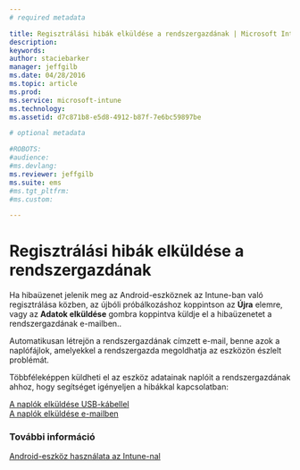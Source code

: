 ```yaml
---
# required metadata

title: Regisztrálási hibák elküldése a rendszergazdának | Microsoft Intune
description:
keywords:
author: staciebarker
manager: jeffgilb
ms.date: 04/28/2016
ms.topic: article
ms.prod:
ms.service: microsoft-intune
ms.technology:
ms.assetid: d7c871b8-e5d8-4912-b87f-7e6bc59897be

# optional metadata

#ROBOTS:
#audience:
#ms.devlang:
ms.reviewer: jeffgilb
ms.suite: ems
#ms.tgt_pltfrm:
#ms.custom:

---
```



# Regisztrálási hibák elküldése a rendszergazdának

Ha hibaüzenet jelenik meg az Android-eszköznek az Intune-ban való regisztrálása közben, az újbóli próbálkozáshoz koppintson az **Újra** elemre, vagy az **Adatok elküldése** gombra koppintva küldje el a hibaüzenetet a rendszergazdának e-mailben.. 

Automatikusan létrejön a rendszergazdának címzett e-mail, benne azok a naplófájlok, amelyekkel a rendszergazda megoldhatja az eszközön észlelt problémát.

Többféleképpen küldheti el az eszköz adatainak naplóit a rendszergazdának ahhoz, hogy segítséget igényeljen a hibákkal kapcsolatban:

[A naplók elküldése USB-kábellel](send-diagnostic-data-logs-to-your-it-administrator-using-a-usb-cable-android.md)</br>
[A naplók elküldése e-mailben](send-diagnostic-data-logs-to-your-it-administrator-using-email-android.md)

### További információ
[Android-eszköz használata az Intune-nal](using-your-android-device-with-intune.md)

<!--HONumber=May16_HO1-->



